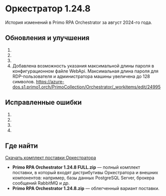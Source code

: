 # Оркестратор 1.24.8

История изменений в Primo RPA Orchestrator за август 2024-го года. 

## Обновления и улучшения

1.
1.
1.
1. Добавлена возможность указания максимальной длины пароля в конфигурационном файле WebApi. Максимальная длина пароля для RDP-пользователя и администратора машины увеличена до 128 символов.
https://azure-dos.s1.primo1.orch/PrimoCollection/Orchestrator/_workitems/edit/24995




## Исправленные ошибки

1.
2.
3.
4.














## Где найти
[Скачать комплект поставки Оркестратора](https://disk.primo-rpa.ru/index.php/s/t9BHBjR6PP06Yax?path=%2FRelease%2FOrchestrator)
* **Primo RPA Orchestrator 1.24.8 FULL.zip** — полный комплект поставки, в который входят дистрибутивы Оркестратора и внешних компонентов: например, базы данных PostgreSQL Server, брокера сообщений RabbitMQ и др. 
* **Primo RPA Orchestrator 1.24.8.zip** — облегченный вариант поставки.
